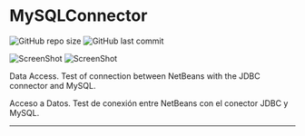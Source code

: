 # MySQLConnector

![GitHub repo size](https://img.shields.io/github/repo-size/dfleper/MySQLConnector?logo=github)
![GitHub last commit](https://img.shields.io/github/last-commit/dfleper/MySQLConnector?color=blue&label=last-commit&logo=github&logoColor=white)

![ScreenShot](https://github.com/DomingoFleitas/MySQLConnector/blob/master/src/ScreenShot/Connector001.png)
![ScreenShot](https://github.com/DomingoFleitas/MySQLConnector/blob/master/src/ScreenShot/Connector002.png)

Data Access. Test of connection between NetBeans with the JDBC connector and MySQL.

Acceso a Datos. Test de conexión entre NetBeans con el conector JDBC y MySQL.

-----
